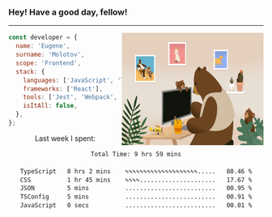 ### Hey! Have a good day, fellow!
---
<img align='right' alt='GIF' vertical-align='center' src='./src/giphy.gif' width='280px' height='222px'/>

```javascript
const developer = {
  name: 'Eugene',
  surname: 'Molotov',
  scope: 'Frontend',
  stack: {
    languages: ['JavaScript', 'TypeScript'],
    frameworks: ['React'],
    tools: ['Jest', 'Webpack', 'Sass'],
    isItAll: false,
  },
};
```
<p align="center">
  Last week I spent:
</p>
<div align="center">
<!--START_SECTION:waka-->

```txt
Total Time: 9 hrs 59 mins

TypeScript   8 hrs 2 mins    ✎✎✎✎✎✎✎✎✎✎✎✎✎✎✎✎✎✎✎✎.....   80.46 %
CSS          1 hr 45 mins    ✎✎✎✎.....................   17.67 %
JSON         5 mins          .........................   00.95 %
TSConfig     5 mins          .........................   00.91 %
JavaScript   0 secs          .........................   00.01 %
```

<!--END_SECTION:waka-->

